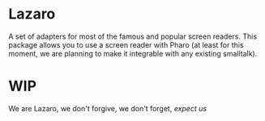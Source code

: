 # Lazaro
A set of adapters for most of the famous and popular screen readers. This package allows you to use a screen reader with Pharo (at least for this moment, we are planning to make it integrable with any existing smalltalk).

# WIP

We are Lazaro, we don't forgive, we don't forget, *expect us*
